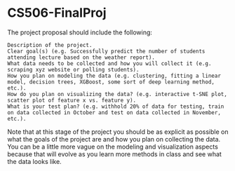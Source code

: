 # CS506-FinalProj

The project proposal should include the following:

    Description of the project.
    Clear goal(s) (e.g. Successfully predict the number of students attending lecture based on the weather report).
    What data needs to be collected and how you will collect it (e.g. scraping xyz website or polling students).
    How you plan on modeling the data (e.g. clustering, fitting a linear model, decision trees, XGBoost, some sort of deep learning method, etc.).
    How do you plan on visualizing the data? (e.g. interactive t-SNE plot, scatter plot of feature x vs. feature y).
    What is your test plan? (e.g. withhold 20% of data for testing, train on data collected in October and test on data collected in November, etc.).

Note that at this stage of the project you should be as explicit as possible on what the goals of the project are and how you plan on collecting the data. You can be a little more vague on the modeling and visualization aspects because that will evolve as you learn more methods in class and see what the data looks like.
